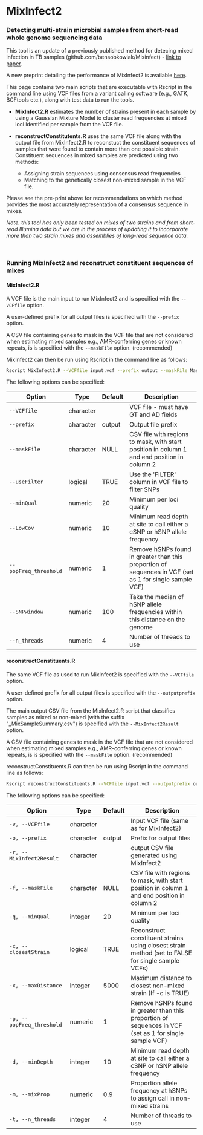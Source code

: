 # MixInfect2

### Detecting multi-strain microbial samples from short-read whole genome sequencing data

This tool is an update of a previously published method for detecing mixed infection in TB samples (github.com/bensobkowiak/Mixinfect) - [link to paper](https://bmcgenomics.biomedcentral.com/articles/10.1186/s12864-018-4988-z).

A new preprint detailing the performance of MixInfect2 is available [here](https://www.biorxiv.org/content/10.1101/2024.04.26.591283v1).

This page contains two main scripts that are executable with Rscript in the command line using VCF files from a variant calling software (e.g., GATK, BCFtools etc.), along with test data to run the tools.

- **MixInfect2.R** estimates the number of strains present in each sample by using a Gaussian Mixture Model to cluster read frequencies at mixed loci identified per sample from the VCF file.

- **reconstructConstitutents.R**  uses the same VCF file along with the output file from MixInfect2.R to reconstuct the constituent sequences of samples that were found to contain more than one possible strain. Constituent sequences in mixed samples are predicted using two methods:
    - Assigning strain sequences using consensus read frequencies
    - Matching to the genetically closest non-mixed sample in the VCF file.

Please see the pre-print above for recommendations on which method provides the most accurately representation of a consensus sequence in mixes. 

_Note. this tool has only been tested on mixes of two strains and from short-read Illumina data but we are in the process of updating it to incorporate more than two strain mixes and assemblies of long-read sequence data._

<br>

### Running MixInfect2 and reconstruct constituent sequences of mixes

#### MixInfect2.R

A VCF file is the main input to run MixInfect2 and is specified with the ```--VCFfile``` option.

A user-defined prefix for all output files is specified with the ```--prefix``` option.

A CSV file containing genes to mask in the VCF file that are not considered when estimating mixed samples e.g., AMR-conferring genes or known repeats, is is specified with the ```--maskFile``` option. (recommended) 

MixInfect2 can then be run using Rscript in the command line as follows:

```bash
Rscript MixInfect2.R --VCFfile input.vcf --prefix output --maskFile MaskedRegions.csv 
```

The following options can be specified:

| Option                 | Type       | Default | Description                                                                                                                             |
|------------------------|------------|---------|-----------------------------------------------------------------------------------------------------------------------------------------|
| `--VCFfile`            | character  |     | VCF file - must have GT and AD fields                                                                                                   |
| `--prefix`             | character  | output  | Output file prefix                                                                                                                      |
| `--maskFile`           | character  | NULL    | CSV file with regions to mask, with start position in column 1 and end position in column 2                                             |
| `--useFilter`          | logical    | TRUE    | Use the 'FILTER' column in VCF file to filter SNPs                                                                                      |
| `--minQual`            | numeric    | 20      | Minimum per loci quality                                                                                                                |
| `--LowCov`             | numeric    | 10      | Minimum read depth at site to call either a cSNP or hSNP allele frequency                                                               |
| `--popFreq_threshold`  | numeric    | 1       | Remove hSNPs found in greater than this proportion of sequences in VCF (set as 1 for single sample VCF)                                                                                 |
| `--SNPwindow`          | numeric    | 100     | Take the median of hSNP allele frequencies within this distance on the genome                                                           |
| `--n_threads`          | numeric    | 4       | Number of threads to use                                                                                                                |


#### reconstructConstituents.R

The same VCF file as used to run MixInfect2 is specified with the ```--VCFfile``` option.

A user-defined prefix for all output files is specified with the ```--outputprefix``` option.

The main output CSV file from the MixInfect2.R script that classifies samples as mixed or non-mixed (with the suffix "_MixSampleSummary.csv") is specified with the ```--MixInfect2Result``` option.

A CSV file containing genes to mask in the VCF file that are not considered when estimating mixed samples e.g., AMR-conferring genes or known repeats, is is specified with the ```--maskFile``` option. (recommended) 

reconstructConstituents.R can then be run using Rscript in the command line as follows:

```bash
Rscript reconstructConstituents.R --VCFfile input.vcf --outputprefix output --MixInfect2Result output_MixSampleSummary.csv --maskFile MaskedRegions.csv 
```

The following options can be specified:

| Option                       | Type       | Default | Description                                                                                                                           |
|------------------------------|------------|---------|---------------------------------------------------------------------------------------------------------------------------------------|
| `-v, --VCFfile`              | character  |         | Input VCF file (same as for MixInfect2)                                                                                                                       |
| `-o, --prefix`         | character  | output  | Prefix for output files                                                                                                               |
| `-r, --MixInfect2Result`     | character  |         | output CSV file generated using MixInfect2                                                                                                   |
| `-f, --maskFile`             | character  | NULL    |CSV file with regions to mask, with start position in column 1 and end position in column 2                |
| `-q, --minQual`              | integer    | 20      | Minimum per loci quality                                                                                              |
| `-c, --closestStrain`        | logical    | TRUE    | Reconstruct constituent strains using closest strain method (set to FALSE for single sample VCFs)                                                                          |
| `-x, --maxDistance`          | integer    | 5000    | Maximum distance to closest non-mixed strain (If -c is TRUE)                                                                                         |
| `-p, --popFreq_threshold`    | numeric    | 1       | Remove hSNPs found in greater than this proportion of sequences in VCF (set as 1 for single sample VCF)                                                              |
| `-d, --minDepth`             | integer    | 10      | Minimum read depth at site to call either a cSNP or hSNP allele frequency                                                                                             |
| `-m, --mixProp`              | numeric    | 0.9     | Proportion allele frequency at hSNPs to assign call in non-mixed strains                                                              |
| `-t, --n_threads`            | integer    | 4       | Number of threads to use                                                                                                              |

